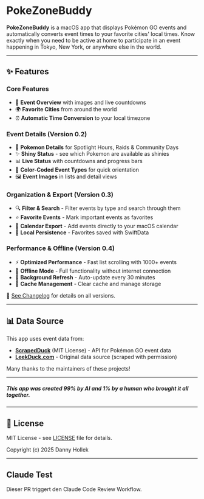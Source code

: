 # PokeZoneBuddy

**PokeZoneBuddy** is a macOS app that displays Pokémon GO events and automatically converts event times to your favorite cities' local times. Know exactly when you need to be active at home to participate in an event happening in Tokyo, New York, or anywhere else in the world.

---

## ✨ Features

### Core Features
- 📅 **Event Overview** with images and live countdowns
- 🌍 **Favorite Cities** from around the world
- ⏰ **Automatic Time Conversion** to your local timezone

### Event Details (Version 0.2)
- 👾 **Pokemon Details** for Spotlight Hours, Raids & Community Days
- ✨ **Shiny Status** - see which Pokemon are available as shinies
- 📊 **Live Status** with countdowns and progress bars
- 🎨 **Color-Coded Event Types** for quick orientation
- 🖼️ **Event Images** in lists and detail views

### Organization & Export (Version 0.3)
- 🔍 **Filter & Search** - Filter events by type and search through them
- ⭐ **Favorite Events** - Mark important events as favorites
- 📆 **Calendar Export** - Add events directly to your macOS calendar
- 💾 **Local Persistence** - Favorites saved with SwiftData

### Performance & Offline (Version 0.4)
- ⚡ **Optimized Performance** - Fast list scrolling with 1000+ events
- 📡 **Offline Mode** - Full functionality without internet connection
- 🔄 **Background Refresh** - Auto-update every 30 minutes
- 💾 **Cache Management** - Clear cache and manage storage


🔗 [See Changelog](./CHANGELOG.md) for details on all versions.

---

## 📊 Data Source

This app uses event data from:
- **[ScrapedDuck](https://github.com/bigfoott/ScrapedDuck)** (MIT License) - API for Pokémon GO event data
- **[LeekDuck.com](https://leekduck.com)** - Original data source (scraped with permission)

Many thanks to the maintainers of these projects!

---

##### This app was created 99% by AI and 1% by a human who brought it all together.

---

## 📄 License

MIT License - see [LICENSE](./LICENSE) file for details.

Copyright (c) 2025 Danny Hollek

---


## Claude Test
Dieser PR triggert den Claude Code Review Workflow.
